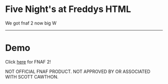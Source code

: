 # Five Night's at Freddys HTML
 We got fnaf 2 now big W
<hr>

# Demo

Click [here](https://DarkRedOfficial.github.io/hd_fnaf/2/) for FNAF 2!<br>


NOT OFFICIAL FNAF PRODUCT. NOT APPROVED BY OR ASSOCIATED WITH SCOTT CAWTHON.
